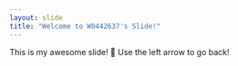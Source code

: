 ```yaml
---
layout: slide
title: "Welcome to W0442637's Slide!"
---
```

This is my awesome slide! :tada:
Use the left arrow to go back!
